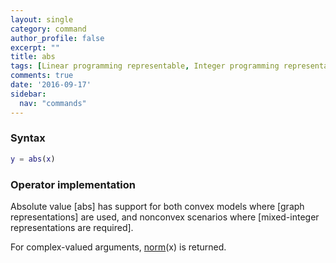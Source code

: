 ```yaml
---
layout: single
category: command
author_profile: false
excerpt: ""
title: abs
tags: [Linear programming representable, Integer programming representable]
comments: true
date: '2016-09-17'
sidebar:
  nav: "commands"
---
```


### Syntax

````matlab
y = abs(x)
````

### Operator implementation

Absolute value [abs] has support for both convex models where [graph representations] are used, and nonconvex scenarios where [mixed-integer representations are required].

For complex-valued arguments, [norm](/command/norm)(x) is returned.
